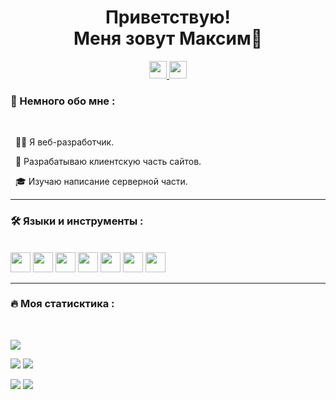 <div id="header" align="center">
	<h1>Приветствую!
	<br>Меня зовут Максим👋</h1>
	<div id="badges">
		<a href="https://t.me/wvfox597">
			<img src="https://img.shields.io/badge/Телеграм-272541?for-the-badge&logo=telegram&logoColor=white" height="28px">
		</a>
		<a href="https://vk.com/wvfox">
			<img src="https://img.shields.io/badge/Вконтакте-272541?for-the-badge&logo=vk&logoColor=white" height="28px">
		</a>
	</div>
	<img src="https://komarev.com/ghpvc/?username=Wvfox&style=flat-square&color=272541" alt=""/>
</div>

### :bookmark_tabs: Немного обо мне :

<br>

&nbsp; :man_technologist: Я веб-разработчик.

&nbsp; :dart: Разрабатываю клиентскую часть сайтов.

&nbsp; :mortar_board: Изучаю написание серверной части.

---

### :hammer_and_wrench: Языки и инструменты :

<br>

<div id="tools">
<img height="32" width="32" src="https://cdn.simpleicons.org/html5" />
<img height="32" width="32" src="https://cdn.simpleicons.org/css3" />
<img height="32" width="32" src="https://cdn.simpleicons.org/javascript" />
<img height="32" width="32" src="https://cdn.simpleicons.org/react" />
<img height="32" width="32" src="https://cdn.simpleicons.org/python" />
<img height="32" width="32" src="https://cdn.simpleicons.org/django" />
<img height="32" width="32" src="https://cdn.simpleicons.org/mysql" />
</div>

---

### :fire: Моя статисктика :

<br>

![](https://github-profile-summary-cards.vercel.app/api/cards/profile-details?username=Wvfox&theme=2077)

![](https://github-profile-summary-cards.vercel.app/api/cards/most-commit-language?username=Wvfox&theme=2077)
![](https://github-profile-summary-cards.vercel.app/api/cards/repos-per-language?username=Wvfox&theme=2077)

![](https://github-profile-summary-cards.vercel.app/api/cards/stats?username=Wvfox&theme=2077)
![](https://github-profile-summary-cards.vercel.app/api/cards/productive-time?username=Wvfox&theme=2077)

<!--
**Wvfox/wvfox** is a ✨ _special_ ✨ repository because its `README.md` (this file) appears on your GitHub profile.

Here are some ideas to get you started:

- 🔭 I’m currently working on ...
- 🌱 I’m currently learning ...
- 👯 I’m looking to collaborate on ...
- 🤔 I’m looking for help with ...
- 💬 Ask me about ...
- 📫 How to reach me: ...
- 😄 Pronouns: ...
- ⚡ Fun fact: ...
  -->
